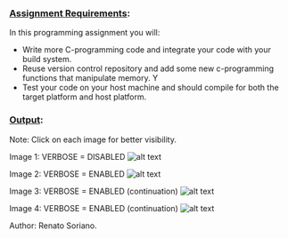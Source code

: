 ### <ins>Assignment Requirements</ins>:  

In this programming assignment you will:

- Write more C-programming code and integrate your code with your build system. 
- Reuse version control repository and add some new c-programming functions that manipulate memory. Y
- Test your code on your host machine and should compile for both the target platform and host platform. 

### <ins>Output</ins>:  

Note: Click on each image for better visibility.

Image 1: VERBOSE = DISABLED
![alt text](https://github.com/renatosoriano/Coursera-Introduction-to-Embedded-Systems-Software-and-Development-Environments/blob/master/Assignments/Final_assessment/course1/Course1_1.png)

Image 2: VERBOSE = ENABLED
![alt text](https://github.com/renatosoriano/Coursera-Introduction-to-Embedded-Systems-Software-and-Development-Environments/blob/master/Assignments/Final_assessment/course1/Course1_2.png)

Image 3: VERBOSE = ENABLED (continuation)
![alt text](https://github.com/renatosoriano/Coursera-Introduction-to-Embedded-Systems-Software-and-Development-Environments/blob/master/Assignments/Final_assessment/course1/Course1_3.png)

Image 4: VERBOSE = ENABLED (continuation)
![alt text](https://github.com/renatosoriano/Coursera-Introduction-to-Embedded-Systems-Software-and-Development-Environments/blob/master/Assignments/Final_assessment/course1/Course1_4.png)

Author: Renato Soriano.